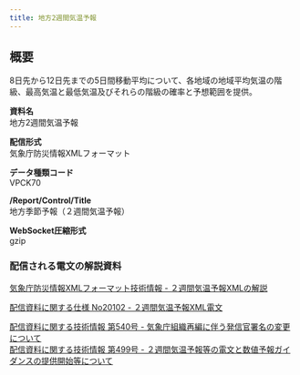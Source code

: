 ```yaml
---
title: 地方2週間気温予報
---
```


## 概要
8日先から12日先までの5日間移動平均について、各地域の地域平均気温の階級、最高気温と最低気温及びそれらの階級の確率と予想範囲を提供。

**資料名** <br/>
地方2週間気温予報
 
**配信形式** <br/>
気象庁防災情報XMLフォーマット

**データ種類コード** <br/>
VPCK70

**/Report/Control/Title** <br/>
地方季節予報（２週間気温予報）
 
**WebSocket圧縮形式** <br/>
gzip

### 配信される電文の解説資料
[気象庁防災情報XMLフォーマット技術情報 - ２週間気温予報XMLの解説](https://dmdata.jp/docs/jma/manual/0324-0324.pdf)
 
 
[配信資料に関する仕様 No20102 - ２週間気温予報XML電文](https://www.data.jma.go.jp/suishin/shiyou/pdf/no20102)


[配信資料に関する技術情報 第540号 - 気象庁組織再編に伴う発信官署名の変更について](https://dmdata.jp/docs/jma/technical/540.pdf) <br/>
[配信資料に関する技術情報 第499号 - ２週間気温予報等の電文と数値予報ガイダンスの提供開始等について](https://dmdata.jp/docs/jma/technical/499.pdf) 
